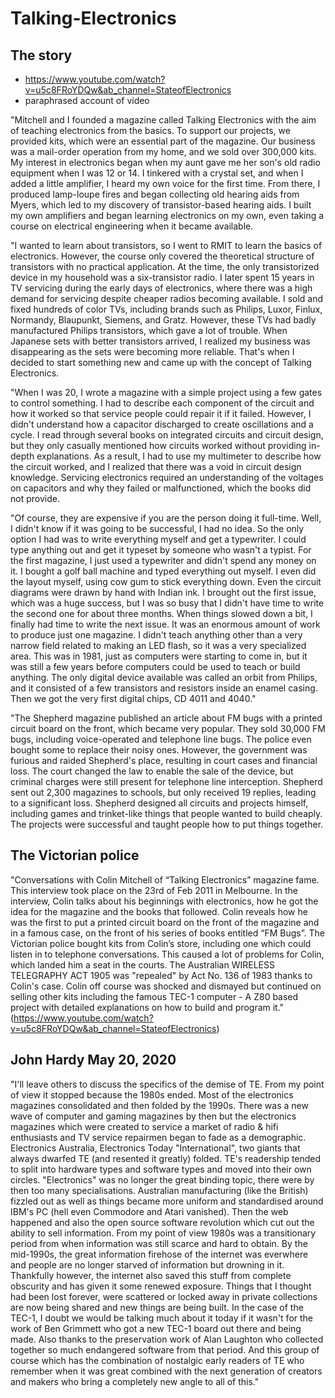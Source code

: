 # Talking-Electronics
## The story
- https://www.youtube.com/watch?v=u5c8FRoYDQw&ab_channel=StateofElectronics
- paraphrased account of video

"Mitchell and I founded a magazine called Talking Electronics with the aim of teaching electronics from the basics. To support our projects, we provided kits, which were an essential part of the magazine. Our business was a mail-order operation from my home, and we sold over 300,000 kits. My interest in electronics began when my aunt gave me her son's old radio equipment when I was 12 or 14. I tinkered with a crystal set, and when I added a little amplifier, I heard my own voice for the first time. From there, I produced lamp-loupe fires and began collecting old hearing aids from Myers, which led to my discovery of transistor-based hearing aids. I built my own amplifiers and began learning electronics on my own, even taking a course on electrical engineering when it became available.

"I wanted to learn about transistors, so I went to RMIT to learn the basics of electronics. However, the course only covered the theoretical structure of transistors with no practical application. At the time, the only transistorized device in my household was a six-transistor radio. I later spent 15 years in TV servicing during the early days of electronics, where there was a high demand for servicing despite cheaper radios becoming available. I sold and fixed hundreds of color TVs, including brands such as Philips, Luxor, Finlux, Normandy, Blaupunkt, Siemens, and Gratz. However, these TVs had badly manufactured Philips transistors, which gave a lot of trouble. When Japanese sets with better transistors arrived, I realized my business was disappearing as the sets were becoming more reliable. That's when I decided to start something new and came up with the concept of Talking Electronics.

"When I was 20, I wrote a magazine with a simple project using a few gates to control something. I had to describe each component of the circuit and how it worked so that service people could repair it if it failed. However, I didn't understand how a capacitor discharged to create oscillations and a cycle. I read through several books on integrated circuits and circuit design, but they only casually mentioned how circuits worked without providing in-depth explanations. As a result, I had to use my multimeter to describe how the circuit worked, and I realized that there was a void in circuit design knowledge. Servicing electronics required an understanding of the voltages on capacitors and why they failed or malfunctioned, which the books did not provide.

"Of course, they are expensive if you are the person doing it full-time. Well, I didn't know if it was going to be successful, I had no idea. So the only option I had was to write everything myself and get a typewriter. I could type anything out and get it typeset by someone who wasn't a typist. For the first magazine, I just used a typewriter and didn't spend any money on it. I bought a golf ball machine and typed everything out myself. I even did the layout myself, using cow gum to stick everything down. Even the circuit diagrams were drawn by hand with Indian ink. I brought out the first issue, which was a huge success, but I was so busy that I didn't have time to write the second one for about three months. When things slowed down a bit, I finally had time to write the next issue. It was an enormous amount of work to produce just one magazine. I didn't teach anything other than a very narrow field related to making an LED flash, so it was a very specialized area. This was in 1981, just as computers were starting to come in, but it was still a few years before computers could be used to teach or build anything. The only digital device available was called an orbit from Philips, and it consisted of a few transistors and resistors inside an enamel casing. Then we got the very first digital chips, CD 4011 and 4040."

"The Shepherd magazine published an article about FM bugs with a printed circuit board on the front, which became very popular. They sold 30,000 FM bugs, including voice-operated and telephone line bugs. The police even bought some to replace their noisy ones. However, the government was furious and raided Shepherd's place, resulting in court cases and financial loss. The court changed the law to enable the sale of the device, but criminal charges were still present for telephone line interception. Shepherd sent out 2,300 magazines to schools, but only received 19 replies, leading to a significant loss. Shepherd designed all circuits and projects himself, including games and trinket-like things that people wanted to build cheaply. The projects were successful and taught people how to put things together.


## The Victorian police
"Conversations with Colin Mitchell of “Talking Electronics” magazine fame. This interview took place on the 23rd of Feb 2011 in Melbourne. In the interview, Colin talks about his beginnings with electronics, how he got the idea for the magazine and the books that followed. Colin reveals how he was the first to put a printed circuit board on the front of the magazine and in a famous case, on the front of his series of books entitled “FM Bugs”. The Victorian police bought kits from Colin’s store, including one which could listen in to telephone conversations. This caused a lot of problems for Colin, which landed him a seat in the courts. The Australian WIRELESS TELEGRAPHY ACT 1905 was "repealed" by Act No. 136 of 1983 thanks to Colin's case. Colin off course was shocked and dismayed but continued on selling other kits including the famous TEC-1 computer - A Z80 based project with detailed explanations on how to build and program it." (https://www.youtube.com/watch?v=u5c8FRoYDQw&ab_channel=StateofElectronics)

## John Hardy May 20, 2020
"I'll leave others to discuss the specifics of the demise of TE. 
From my point of view it stopped because the 1980s ended. Most of the electronics magazines consolidated and then folded by the 1990s. There was a new wave of computer and gaming magazines by then but the electronics magazines which were created to service a market of radio & hifi enthusiasts and TV service repairmen began to fade as a demographic. Electronics Australia, Electronics Today "International", two giants that always dwarfed TE (and resented it greatly) folded. TE's readership tended to split into hardware types and software types and moved into their own circles. "Electronics" was no longer the great binding topic, there were by then too many specialisations. Australian manufacturing (like the British) fizzled out as well as things became more uniform and standardised around IBM's PC (hell even Commodore and Atari vanished).
Then the web happened and also the open source software revolution which cut out the ability to sell information. From my point of view 1980s was a transitionary period from when information was still scarce and hard to obtain. By the mid-1990s, the great information firehose of the internet was everwhere and people are no longer starved of information but drowning in it.
Thankfully however, the internet also saved this stuff from complete obscurity and has given it some renewed exposure. Things that I thought had been lost forever, were scattered or locked away in private collections are now being shared and new things are being built. In the case of the TEC-1, I doubt we would be talking much about it today if it wasn't for the work of Ben Grimmett who got a new TEC-1 board out there and being made. Also thanks to the preservation work of Alan Laughton who collected together so much endangered software from that period. 
And this group of course which has the combination of nostalgic early readers of TE who remember when it was great combined with the next generation of creators and makers who bring a completely new angle to all of this."

